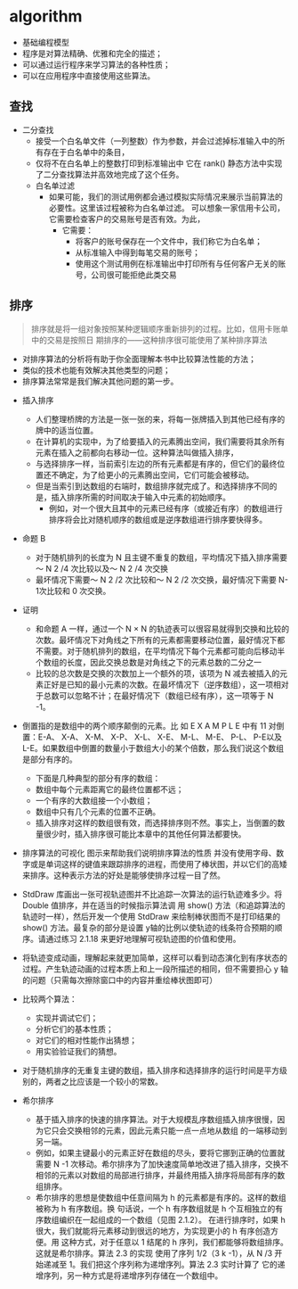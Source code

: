 # algorithm

* 基础编程模型
 * 程序是对算法精确、优雅和完全的描述；
 * 可以通过运行程序来学习算法的各种性质；
 * 可以在应用程序中直接使用这些算法。

## 查找

* 二分查找  
  * 接受一个白名单文件（一列整数）作为参数，并会过滤掉标准输入中的所有存在于白名单中的条目，
  * 仅将不在白名单上的整数打印到标准输出中 它在 rank() 静态方法中实现了二分查找算法并高效地完成了这个任务。
  * 白名单过滤
    * 如果可能，我们的测试用例都会通过模拟实际情况来展示当前算法的必要性。这里该过程被称为白名单过滤。
   可以想象一家信用卡公司，它需要检查客户的交易账号是否有效。为此，
      * 它需要：
        - 将客户的账号保存在一个文件中，我们称它为白名单；
        - 从标准输入中得到每笔交易的账号；
        - 使用这个测试用例在标准输出中打印所有与任何客户无关的账号，公司很可能拒绝此类交易


## 排序
>排序就是将一组对象按照某种逻辑顺序重新排列的过程。比如，信用卡账单中的交易是按照日
期排序的——这种排序很可能使用了某种排序算法

- 对排序算法的分析将有助于你全面理解本书中比较算法性能的方法；
- 类似的技术也能有效解决其他类型的问题；
- 排序算法常常是我们解决其他问题的第一步。

* 插入排序
  * 人们整理桥牌的方法是一张一张的来，将每一张牌插入到其他已经有序的牌中的适当位置。
  * 在计算机的实现中，为了给要插入的元素腾出空间，我们需要将其余所有元素在插入之前都向右移动一位。这种算法叫做插入排序，
  * 与选择排序一样，当前索引左边的所有元素都是有序的，但它们的最终位置还不确定，为了给更小的元素腾出空间，它们可能会被移动。
  * 但是当索引到达数组的右端时，数组排序就完成了。和选择排序不同的是，插入排序所需的时间取决于输入中元素的初始顺序。
    * 例如，对一个很大且其中的元素已经有序（或接近有序）的数组进行排序将会比对随机顺序的数组或是逆序数组进行排序要快得多。
* 命题 B
  * 对于随机排列的长度为 N 且主键不重复的数组，平均情况下插入排序需要～ N 2 /4 次比较以及～ N 2 /4 次交换
  * 最坏情况下需要～ N 2 /2 次比较和～ N 2 /2 次交换，最好情况下需要 N-1次比较和 0 次交换。

* 证明
  * 和命题 A 一样，通过一个 N × N 的轨迹表可以很容易就得到交换和比较的次数。最坏情况下对角线之下所有的元素都需要移动位置，最好情况下都不需要。对于随机排列的数组，在平均情况下每个元素都可能向后移动半个数组的长度，因此交换总数是对角线之下的元素总数的二分之一
  * 比较的总次数是交换的次数加上一个额外的项，该项为 N 减去被插入的元素正好是已知的最小元素的次数。在最坏情况下（逆序数组），这一项相对于总数可以忽略不计；在最好情况下（数组已经有序），这一项等于 N -1。

* 倒置指的是数组中的两个顺序颠倒的元素。比
如 E X A M P L E 中有 11 对倒置：E-A、 X-A、 X-M、 X-P、 X-L、 X-E、 M-L、 M-E、 P-L、 P-E以及 L-E。如果数组中倒置的数量小于数组大小的某个倍数，那么我们说这个数组是部分有序的。
  * 下面是几种典型的部分有序的数组：
   * 数组中每个元素距离它的最终位置都不远；
   * 一个有序的大数组接一个小数组；
   * 数组中只有几个元素的位置不正确。
  * 插入排序对这样的数组很有效，而选择排序则不然。事实上，当倒置的数量很少时，插入排序很可能比本章中的其他任何算法都要快。
  
* 排序算法的可视化
图示来帮助我们说明排序算法的性质 并没有使用字母、数字或是单词这样的键值来跟踪排序的进程，而使用了棒状图，并以它们的高矮来排序。这种表示方法的好处是能够使排序过程一目了然。
 * StdDraw 库画出一张可视轨迹图并不比追踪一次算法的运行轨迹难多少。将Double 值排序，并在适当的时候指示算法调
用 show() 方法（和追踪算法的轨迹时一样），然后开发一个使用 StdDraw 来绘制棒状图而不是打印结果的 show() 方法。最复杂的部分是设置 y轴的比例以使轨迹的线条符合预期的顺序。请通过练习 2.1.18 来更好地理解可视轨迹图的价值和使用。
  * 将轨迹变成动画，理解起来就更加简单，这样可以看到动态演化到有序状态的过程。产生轨迹动画的过程本质上和上一段所描述的相同，但不需要担心 y 轴的问题（只需每次擦除窗口中的内容并重绘棒状图即可）
 
* 比较两个算法：
  * 实现并调试它们；
  * 分析它们的基本性质；
  * 对它们的相对性能作出猜想；
  * 用实验验证我们的猜想。
* 对于随机排序的无重复主键的数组，插入排序和选择排序的运行时间是平方级别的，两者之比应该是一个较小的常数。

* 希尔排序
   * 基于插入排序的快速的排序算法。对于大规模乱序数组插入排序很慢，因为它只会交换相邻的元素，因此元素只能一点一点地从数组
    的一端移动到另一端。
    * 例如，如果主键最小的元素正好在数组的尽头，要将它挪到正确的位置就需要 N -1 次移动。希尔排序为了加快速度简单地改进了插入排序，交换不相邻的元素以对数组的局部进行排序，并最终用插入排序将局部有序的数组排序。
    * 希尔排序的思想是使数组中任意间隔为 h 的元素都是有序的。这样的数组被称为 h 有序数组。换
句话说，一个 h 有序数组就是 h 个互相独立的有序数组编织在一起组成的一个数组（见图 2.1.2）。
在进行排序时，如果 h 很大，我们就能将元素移动到很远的地方，为实现更小的 h 有序创造方便。用
这种方式，对于任意以 1 结尾的 h 序列，我们都能够将数组排序。这就是希尔排序。算法 2.3 的实现
使用了序列 1/2（3 k -1），从 N /3 开始递减至 1。我们把这个序列称为递增序列。算法 2.3 实时计算了
它的递增序列，另一种方式是将递增序列存储在一个数组中。
